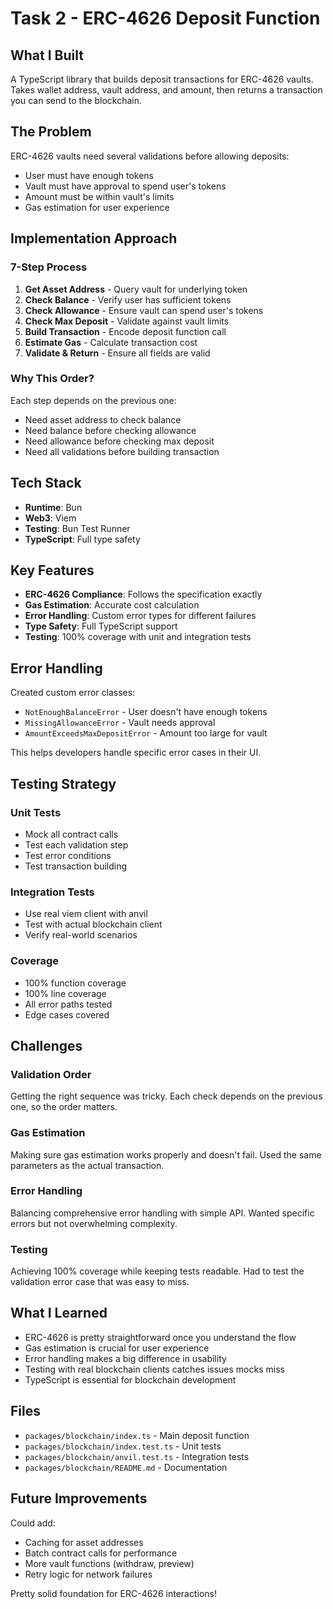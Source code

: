 # Task 2 - ERC-4626 Deposit Function

## What I Built

A TypeScript library that builds deposit transactions for ERC-4626 vaults. Takes wallet address, vault address, and amount, then returns a transaction you can send to the blockchain.

## The Problem

ERC-4626 vaults need several validations before allowing deposits:
- User must have enough tokens
- Vault must have approval to spend user's tokens  
- Amount must be within vault's limits
- Gas estimation for user experience

## Implementation Approach

### 7-Step Process

1. **Get Asset Address** - Query vault for underlying token
2. **Check Balance** - Verify user has sufficient tokens
3. **Check Allowance** - Ensure vault can spend user's tokens
4. **Check Max Deposit** - Validate against vault limits
5. **Build Transaction** - Encode deposit function call
6. **Estimate Gas** - Calculate transaction cost
7. **Validate & Return** - Ensure all fields are valid

### Why This Order?

Each step depends on the previous one:
- Need asset address to check balance
- Need balance before checking allowance
- Need allowance before checking max deposit
- Need all validations before building transaction

## Tech Stack

- **Runtime**: Bun
- **Web3**: Viem
- **Testing**: Bun Test Runner
- **TypeScript**: Full type safety

## Key Features

- **ERC-4626 Compliance**: Follows the specification exactly
- **Gas Estimation**: Accurate cost calculation
- **Error Handling**: Custom error types for different failures
- **Type Safety**: Full TypeScript support
- **Testing**: 100% coverage with unit and integration tests

## Error Handling

Created custom error classes:
- `NotEnoughBalanceError` - User doesn't have enough tokens
- `MissingAllowanceError` - Vault needs approval
- `AmountExceedsMaxDepositError` - Amount too large for vault

This helps developers handle specific error cases in their UI.

## Testing Strategy

### Unit Tests
- Mock all contract calls
- Test each validation step
- Test error conditions
- Test transaction building

### Integration Tests  
- Use real viem client with anvil
- Test with actual blockchain client
- Verify real-world scenarios

### Coverage
- 100% function coverage
- 100% line coverage
- All error paths tested
- Edge cases covered

## Challenges

### Validation Order
Getting the right sequence was tricky. Each check depends on the previous one, so the order matters.

### Gas Estimation
Making sure gas estimation works properly and doesn't fail. Used the same parameters as the actual transaction.

### Error Handling
Balancing comprehensive error handling with simple API. Wanted specific errors but not overwhelming complexity.

### Testing
Achieving 100% coverage while keeping tests readable. Had to test the validation error case that was easy to miss.

## What I Learned

- ERC-4626 is pretty straightforward once you understand the flow
- Gas estimation is crucial for user experience
- Error handling makes a big difference in usability
- Testing with real blockchain clients catches issues mocks miss
- TypeScript is essential for blockchain development

## Files

- `packages/blockchain/index.ts` - Main deposit function
- `packages/blockchain/index.test.ts` - Unit tests
- `packages/blockchain/anvil.test.ts` - Integration tests
- `packages/blockchain/README.md` - Documentation

## Future Improvements

Could add:
- Caching for asset addresses
- Batch contract calls for performance
- More vault functions (withdraw, preview)
- Retry logic for network failures

Pretty solid foundation for ERC-4626 interactions! 